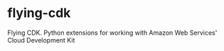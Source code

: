 # flying-cdk
Flying CDK. Python extensions for working with Amazon Web Services' Cloud Development Kit
